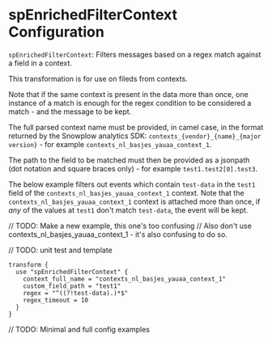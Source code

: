 # spEnrichedFilterContext Configuration

`spEnrichedFilterContext`: Filters messages based on a regex match against a field in a context.

This transformation is for use on fileds from contexts.

Note that if the same context is present in the data more than once, one instance of a match is enough for the regex condition to be considered a match - and the message to be kept.

The full parsed context name must be provided, in camel case, in the format returned by the Snowplow analytics SDK: `contexts_{vendor}_{name}_{major version}` - for example `contexts_nl_basjes_yauaa_context_1`.

The path to the field to be matched must then be provided as a jsonpath (dot notation and square braces only) - for example `test1.test2[0].test3`.

The below example filters out events which contain `test-data` in the `test1` field of the `contexts_nl_basjes_yauaa_context_1` context. Note that the `contexts_nl_basjes_yauaa_context_1` context is attached more than once, if _any_ of the values at `test1` don't match `test-data`, the event will be kept.

// TODO: Make a new example, this one's too confusing
// Also don't use contexts_nl_basjes_yauaa_context_1 - it's also confusing to do so.

// TODO: unit test and template

```hcl
transform {
  use "spEnrichedFilterContext" {
    context_full_name = "contexts_nl_basjes_yauaa_context_1" 
    custom_field_path = "test1"
    regex = "^((?!test-data).)*$"
    regex_timeout = 10
  }
}
```

// TODO: Minimal and full config examples